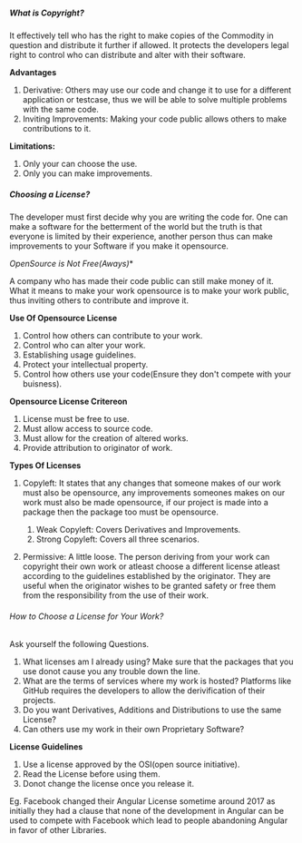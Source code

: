 ##### What is Copyright?

It effectively tell who has the right to make copies of the Commodity in question and distribute it further if allowed. It protects the developers legal right to control who can distribute and alter with their software.

**Advantages**

1. Derivative: Others may use our code and change it to use for a different application or testcase, thus we will be able to solve multiple problems with the same code.
2. Inviting Improvements: Making your code public allows others to make contributions to it.

**Limitations:**

1. Only your can choose the use.
2. Only you can make improvements.

##### Choosing a License?

The developer must first decide why you are writing the code for. One can make a software for the betterment of the world but the truth is that everyone is limited by their experience, another person thus can make improvements to your Software if you make it opensource.

**OpenSource is Not Free(Aways*)**

A company who has made their code public can still make money of it. What it means to make your work opensource is to make your work public, thus inviting others to contribute and improve it. 

**Use Of Opensource License**

1. Control how others can contribute to your work.
2. Control who can alter your work.
3. Establishing usage guidelines.
4. Protect your intellectual property.
5. Control how others use your code(Ensure they don't compete with your buisness).

**Opensource License Critereon**

1. License must be free to use.
2. Must allow access to source code.
3. Must allow for the creation of altered works.
4. Provide attribution to originator of work.

**Types Of Licenses**

1. Copyleft: It states that any changes that someone makes of our work must also be opensource, any improvements someones makes on our work must also be made opensource, if our project is made into a package then the package too must be opensource.
    1. Weak Copyleft: Covers Derivatives and Improvements.
    2. Strong Copyleft: Covers all three scenarios.
    
2. Permissive: A little loose. The person deriving from your work can copyright their own work or atleast choose a different license atleast according to the guidelines established by the originator. They are useful when the originator wishes to be granted safety or free them from the responsibility from the use of their work.

###### How to Choose a License for Your Work?

Ask yourself the following Questions.

1. What licenses am I already using? Make sure that the packages that you use donot cause you any trouble down the line.
2. What are the terms of services where my work is hosted? Platforms like GitHub requires the developers to allow the derivification of their projects.
3. Do you want Derivatives, Additions and Distributions to use the same License? 
4. Can others use my work in their own Proprietary Software? 

**License Guidelines**

1. Use a license approved by the OSI(open source initiative).
2. Read the License before using them.
3. Donot change the license once you release it.

Eg. Facebook changed their Angular License sometime around 2017 as initially they had a clause that none of the development in Angular can be used to compete with Facebook which lead to people abandoning Angular in favor of other Libraries.